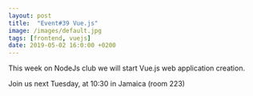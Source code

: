 ```yaml
---
layout: post
title:  "Event#39 Vue.js"
image: /images/default.jpg
tags: [frontend, vuejs]
date: 2019-05-02 16:0:00 +0200
---
```


This week on NodeJs club we will start Vue.js web application creation.[]()

Join us next Tuesday, at 10:30 in Jamaica (room 223)